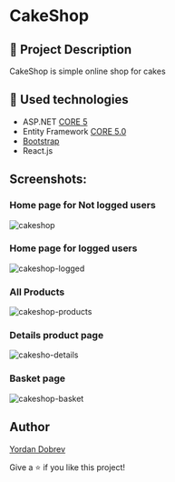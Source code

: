 # CakeShop

## :pencil: Project Description
CakeShop is simple online shop for cakes

## :hammer: Used technologies
* ASP.NET [CORE 5](https://dotnet.microsoft.com/download/dotnet-core/5.0 "CORE 5.0")
* Entity Framework [CORE 5.0](https://docs.microsoft.com/en-us/ef/core/ "CORE 5.0")
* [Bootstrap](https://github.com/twbs/bootstrap)
* React.js

## Screenshots:
### Home page for Not logged users 
![cakeshop](https://user-images.githubusercontent.com/42092212/105055888-3e252b80-5a7c-11eb-9e79-17c56170798a.png)

### Home page for logged users 
![cakeshop-logged](https://user-images.githubusercontent.com/42092212/105056075-73ca1480-5a7c-11eb-815b-035d7d596834.png)

### All Products
![cakeshop-products](https://user-images.githubusercontent.com/42092212/105056122-85132100-5a7c-11eb-8571-8364acee2929.png)

### Details product page
![cakesho-details](https://user-images.githubusercontent.com/42092212/105056209-9fe59580-5a7c-11eb-85ae-05fd12951db2.png)

### Basket page
![cakeshop-basket](https://user-images.githubusercontent.com/42092212/105056323-bdb2fa80-5a7c-11eb-9832-b48e0579509c.png)

## Author
[Yordan Dobrev](https://github.com/YordanDobrev97)

Give a :star: if you like this project!
